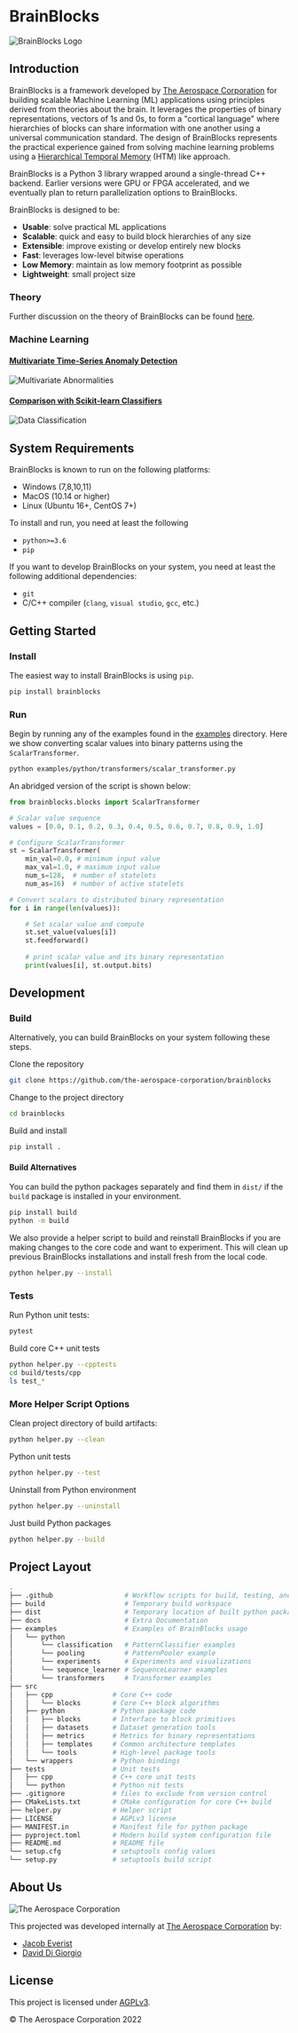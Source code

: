 # BrainBlocks

![BrainBlocks Logo](docs/assets/brainblocks_logo.png "BrainBlocks")

## Introduction

BrainBlocks is a framework developed by [The Aerospace Corporation](http://aerospace.org) for building scalable Machine Learning (ML) applications using principles derived from theories about the brain.  It leverages the properties of binary representations, vectors of 1s and 0s, to form a "cortical language" where hierarchies of blocks can share information with one another using a universal communication standard.  The design of BrainBlocks represents the practical experience gained from solving machine learning problems using a [Hierarchical Temporal Memory](https://numenta.com/assets/pdf/biological-and-machine-intelligence/BAMI-Complete.pdf) (HTM) like approach. 

BrainBlocks is a Python 3 library wrapped around a single-thread C++ backend.  Earlier versions were GPU or FPGA accelerated, and we eventually plan to return parallelization options to BrainBlocks.

BrainBlocks is designed to be:

- **Usable**: solve practical ML applications
- **Scalable**: quick and easy to build block hierarchies of any size
- **Extensible**: improve existing or develop entirely new blocks
- **Fast**: leverages low-level bitwise operations
- **Low Memory**: maintain as low memory footprint as possible
- **Lightweight**: small project size

### Theory

Further discussion on the theory of BrainBlocks can be found [here](docs/extended_readme.md).



### Machine Learning

#### [Multivariate Time-Series Anomaly Detection](examples/python/sequence_learner/multivariate_anomaly_detection.py)

![Multivariate Abnormalities](docs/assets/multivariate_abnormalities.png)


#### [Comparison with Scikit-learn Classifiers](examples/python/experiments/BBClassifier/run_classifier_comparison.py)

![Data Classification](docs/assets/classifier_comparison.png)



## System Requirements
BrainBlocks is known to run on the following platforms:

- Windows (7,8,10,11)
- MacOS (10.14 or higher)
- Linux (Ubuntu 16+, CentOS 7+)

To install and run, you need at least the following

- `python>=3.6`
- `pip`

If you want to develop BrainBlocks on your system, you need at least the following additional dependencies:
- `git`
- C/C++ compiler (`clang`, `visual studio`, `gcc`, etc.)

## Getting Started

### Install
The easiest way to install BrainBlocks is using `pip`.

```bash
pip install brainblocks
```

### Run
Begin by running any of the examples found in the [examples](examples/python) directory.  Here we show converting scalar values into binary patterns using the `ScalarTransformer`.
```bash
python examples/python/transformers/scalar_transformer.py
```

An abridged version of the script is shown below:
```python
from brainblocks.blocks import ScalarTransformer

# Scalar value sequence
values = [0.0, 0.1, 0.2, 0.3, 0.4, 0.5, 0.6, 0.7, 0.8, 0.9, 1.0]

# Configure ScalarTransformer
st = ScalarTransformer(
    min_val=0.0, # minimum input value
    max_val=1.0, # maximum input value
    num_s=128,  # number of statelets
    num_as=16)  # number of active statelets

# Convert scalars to distributed binary representation
for i in range(len(values)):

    # Set scalar value and compute
    st.set_value(values[i])
    st.feedforward()
    
    # print scalar value and its binary representation
    print(values[i], st.output.bits)
```


## Development

### Build
Alternatively, you can build BrainBlocks on your system following these steps.

Clone the repository
```bash
git clone https://github.com/the-aerospace-corporation/brainblocks
```

Change to the project directory
```bash
cd brainblocks
```

Build and install 
```bash
pip install .
```

#### Build Alternatives

You can build the python packages separately and find them in `dist/` if the `build` package is installed in your environment.
```bash
pip install build
python -m build 
```

We also provide a helper script to build and reinstall BrainBlocks if you are making changes to the core code and want to experiment.  This will clean up previous BrainBlocks installations and install fresh from the local code.
```bash
python helper.py --install
```

### Tests
Run Python unit tests:
```bash
pytest
```

Build core C++ unit tests
```bash
python helper.py --cpptests
cd build/tests/cpp
ls test_*
```

### More Helper Script Options
Clean project directory of build artifacts:

```bash
python helper.py --clean
```

Python unit tests
```bash
python helper.py --test
```

Uninstall from Python environment
```bash
python helper.py --uninstall
```

Just build Python packages
```bash
python helper.py --build
```

## Project Layout

```bash
.
├── .github                  # Workflow scripts for build, testing, and packaging
├── build                    # Temporary build workspace
├── dist                     # Temporary location of built python packages
├── docs                     # Extra Documentation
├── examples                 # Examples of BrainBlocks usage
│   └── python
│       └── classification   # PatternClassifier examples
│       └── pooling          # PatternPooler example
│       └── experiments      # Experiments and visualizations
│       └── sequence_learner # SequenceLearner examples
│       └── transformers     # Transformer examples
├── src
│   ├── cpp               # Core C++ code
│   │   └── blocks        # Core C++ block algorithms
│   ├── python            # Python package code
│   │   ├── blocks        # Interface to block primitives
│   │   ├── datasets      # Dataset generation tools
│   │   ├── metrics       # Metrics for binary representations
│   │   ├── templates     # Common architecture templates
│   │   └── tools         # High-level package tools
│   └── wrappers          # Python bindings
├── tests                 # Unit tests
│   ├── cpp               # C++ core unit tests
│   └── python            # Python nit tests
├── .gitignore            # files to exclude from version control
├── CMakeLists.txt        # CMake configuration for core C++ build
├── helper.py             # Helper script
├── LICENSE               # AGPLv3 license
├── MANIFEST.in           # Manifest file for python package
├── pyproject.toml        # Modern build system configuration file
├── README.md             # README file
└── setup.cfg             # setuptools config values
└── setup.py              # setuptools build script
```

## About Us

![The Aerospace Corporation](docs/assets/aero_logo.png "The Aerospace Corporation")

This projected was developed internally at [The Aerospace Corporation](http://aerospace.org) by:

- [Jacob Everist](https://github.com/jacobeverist)
- [David Di Giorgio](https://github.com/ddigiorg)


## License

This project is licensed under [AGPLv3](https://www.gnu.org/licenses/agpl-3.0.en.html).

© The Aerospace Corporation 2022

